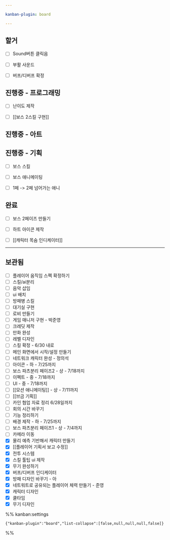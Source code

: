 ```yaml
---

kanban-plugin: board

---
```


## 할거

- [ ] Sound버튼 클릭음
- [ ] 부활 사운드
- [ ] 버프/디버프 확정


## 진행중 - 프로그래밍

- [ ] 난이도 제작
- [ ] [[보스 2스킬 구현]]


## 진행중 - 아트



## 진행중 - 기획

- [ ] 보스 스킬
- [ ] 보스 애니메이팅
- [ ] 1페 -> 2페 넘어가는 애니


## 완료

- [ ] 보스 2페이즈 만들기
- [ ] 하트 아이콘 제작
- [ ] [[캐릭터 목숨 인디케이터]]


***

## 보관됨

- [ ] 플레이어 움직임 스펙 확정하기
- [ ] 스킬/ai분리
- [ ] 음악 삽임
- [ ] ui 배치
- [ ] 방패병 스킬
- [ ] 대기실 구현
- [ ] 로비 만들기
- [ ] 게임 매니저 구현 - 박준영
- [ ] 크레딧 제작
- [ ] 만화 완성
- [ ] 레벨 디자인
- [ ] 스킬 확정 - 6/30 내로
- [ ] 메인 화면에서 시작/설정 만들기
- [ ] 네트워크 캐릭터 완성 - 정의석
- [ ] 아이콘 - 하 - 7/25까지
- [ ] 보스 파츠분리 페이즈2 - 상 - 7/18까지
- [ ] 이펙트 - 중 - 7/18까지
- [ ] UI - 중 - 7/18까지
- [ ] [[모션 애니메이팅]] - 상 - 7/11까지
- [ ] [[브금 기획]]
- [ ] 카인 협업 자료 정리 6/28일까지
- [ ] 회의 시간 바꾸기
- [ ] 기능 정리하기
- [ ] 배경 제작 - 하 - 7/25까지
- [ ] 보스 파츠분리 페이즈1 - 상 - 7/4까지
- [ ] 카메라 이동
- [x] 물리 예측 기반해서 캐릭터 만들기
- [x] [[플레이어 기획서 보고 수정]]
- [x] 전투 시스템
- [x] 스킬 툴팁 ui 제작
- [x] 무기 완성하기
- [x] 버프/디버프 인디케이터
- [x] 방패 디자인 바꾸기 - 아
- [x] 네트워트로 공유되는 플레이어 체력 만들기 - 준영
- [x] 캐릭터 디자인
- [x] 쿨타임
- [x] 무기 디자인

%% kanban:settings
```
{"kanban-plugin":"board","list-collapse":[false,null,null,null,false]}
```
%%